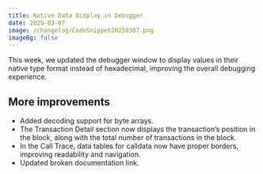 ```yaml
---
title: Native Data Display in Debugger
date: 2025-03-07
image: /changelog/CodeSnippet20250307.png
imageBg: false
---
```


This week, we updated the debugger window to display values in their
            native type format instead of hexadecimal, improving the overall
            debugging experience.

## More improvements

- Added decoding support for byte arrays.
- The Transaction Detail section now displays the transaction’s
              position in the block, along with the total number of transactions
              in the block.
- In the Call Trace, data tables for calldata now have proper
              borders, improving readability and navigation.
- Updated broken documentation link.
